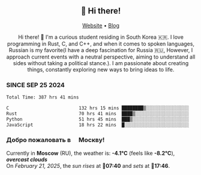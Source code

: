 <h2 align="center">👋 Hi there!</h2>
<p align="center">
  <a href="https://urdekcah.ru">Website</a> •
  <a href="https://urdekcah.blog">Blog</a>
</p>

<p align="center">
  Hi there! 👋 I'm a curious student residing in South Korea 🇰🇷. I love programming in Rust, C, and C++, and when it comes to spoken languages, Russian is my favorite(I have a deep fascination for Russia 🇷🇺, However, I approach current events with a neutral perspective, aiming to understand all sides without taking a political stance.). I am passionate about creating things, constantly exploring new ways to bring ideas to life.
</p>

### SINCE SEP 25 2024
<!--START_SECTION:waka-->
<!--LAST_WAKA_UPDATE:2025-02-21 18:28:23-->
```txt
Total Time: 387 hrs 41 mins

C                          132 hrs 15 mins ████████▒░░░░░░░░░░░░░░░░   33.19 %
Rust                       70 hrs 41 mins  ████▒░░░░░░░░░░░░░░░░░░░░   17.74 %
Python                     51 hrs 45 mins  ███▒░░░░░░░░░░░░░░░░░░░░░   12.99 %
JavaScript                 18 hrs 22 mins  █░░░░░░░░░░░░░░░░░░░░░░░░   04.61 %
```
<!--END_SECTION:waka-->

<h3>Добро пожаловать в <img src="https://cdn-icons-png.flaticon.com/512/197/197408.png" width="13"/> Москву!</h3>

<!--START_SECTION:weather:moscow-->
<!--LAST_WEATHER_UPDATE:2025-02-21 18:28:21-->
Currently in **Moscow** (RU), the weather is: **-4.1°C** (feels like **-8.2°C**), ***overcast clouds***<br/>
On *February 21, 2025*, the *sun rises* at 🌅**07:40** and *sets* at 🌇**17:46**.
<!--END_SECTION:weather-->
